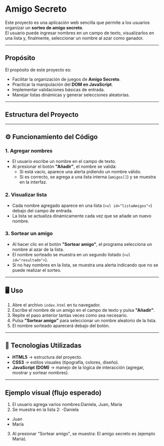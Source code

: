 # Amigo Secreto

Este proyecto es una aplicación web sencilla que permite a los usuarios organizar un **sorteo de amigo secreto**.  
El usuario puede ingresar nombres en un campo de texto, visualizarlos en una lista y, finalmente, seleccionar un nombre al azar como ganador.

---

##  Propósito

El propósito de este proyecto es:
- Facilitar la organización de juegos de **Amigo Secreto**.
- Practicar la manipulación del **DOM en JavaScript**.
- Implementar validaciones básicas de entrada.
- Manejar listas dinámicas y generar selecciones aleatorias.

---


##  Estructura del Proyecto


---

## ⚙️ Funcionamiento del Código

### 1. **Agregar nombres**
- El usuario escribe un nombre en el campo de texto.
- Al presionar el botón **"Añadir"**, el nombre se valida:
  - Si está vacío, aparece una alerta pidiendo un nombre válido.
  - Si es correcto, se agrega a una lista interna (`amigos[]`) y se muestra en la interfaz.

### 2. **Visualizar lista**
- Cada nombre agregado aparece en una lista (`<ul id="listaAmigos">`) debajo del campo de entrada.
- La lista se actualiza dinámicamente cada vez que se añade un nuevo nombre.

### 3. **Sortear un amigo**
- Al hacer clic en el botón **"Sortear amigo"**, el programa selecciona un nombre al azar de la lista.
- El nombre sorteado se muestra en un segundo listado (`<ul id="resultado">`).
- Si no hay nombres en la lista, se muestra una alerta indicando que no se puede realizar el sorteo.

---

## 🖥️ Uso

1. Abre el archivo `index.html` en tu navegador.
2. Escribe el nombre de un amigo en el campo de texto y pulsa **"Añadir"**.
3. Repite el paso anterior tantas veces como sea necesario.
4. Pulsa **"Sortear amigo"** para seleccionar un nombre aleatorio de la lista.
5. El nombre sorteado aparecerá debajo del botón.

---

## 🚀 Tecnologías Utilizadas

- **HTML5** → estructura del proyecto.  
- **CSS3** → estilos visuales (tipografía, colores, diseño).  
- **JavaScript (DOM)** → manejo de la lógica de interacción (agregar, mostrar y sortear nombres).  

---

##  Ejemplo visual (flujo esperado)

1. El usuario agrega varios nombres:Daniela, Juan, María
2. Se muestra en la lista 2:
-Daniela
- Juan  
- María  
3. Al presionar "Sortear amigo", se muestra:
El amigo secreto es (ejemplo Maria).




